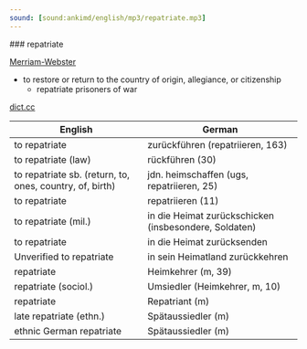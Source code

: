 ```yaml
---
sound: [sound:ankimd/english/mp3/repatriate.mp3]
---
```


\### repatriate

[Merriam-Webster](https://www.merriam-webster.com/dictionary/repatriate)

- to restore or return to the country of origin, allegiance, or citizenship
    - repatriate prisoners of war

[dict.cc](https://www.dict.cc/repatriate)

| English        | German       |
| -------------- | ------------ |
| to repatriate | zurückführen (repatriieren, 163) |
| to repatriate (law) | rückführen (30) |
| to repatriate sb. (return, to, ones, country, of, birth) | jdn. heimschaffen (ugs, repatriieren, 25) |
| to repatriate | repatriieren (11) |
| to repatriate (mil.) | in die Heimat zurückschicken (insbesondere, Soldaten) |
| to repatriate | in die Heimat zurücksenden |
| Unverified to repatriate | in sein Heimatland zurückkehren |
| repatriate | Heimkehrer (m, 39) |
| repatriate (sociol.) | Umsiedler (Heimkehrer, m, 10) |
| repatriate | Repatriant (m) |
| late repatriate (ethn.) | Spätaussiedler (m) |
| ethnic German repatriate | Spätaussiedler (m) |
